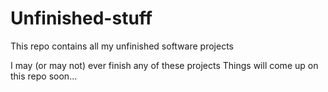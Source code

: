 # Unfinished-stuff
This repo contains all my unfinished software projects


I may (or may not) ever finish any of these projects
Things will come up on this repo soon...
